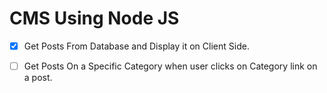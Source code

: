 # CMS Using Node JS

- [x] Get Posts From Database and Display it on Client Side.

- [ ] Get Posts On a Specific Category when user clicks on Category link on a post. 
